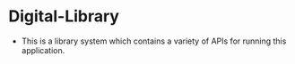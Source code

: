 # Digital-Library
* This is a library system which contains a variety of APIs for running this application.
